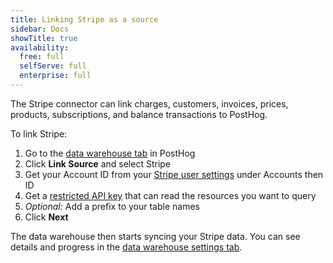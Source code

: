 ```yaml
---
title: Linking Stripe as a source
sidebar: Docs
showTitle: true
availability:
  free: full
  selfServe: full
  enterprise: full
---
```


The Stripe connector can link charges, customers, invoices, prices, products, subscriptions, and balance transactions to PostHog. 

To link Stripe:

1. Go to the [data warehouse tab](https://us.posthog.com/data-warehouse) in PostHog
2. Click **Link Source** and select Stripe
3. Get your Account ID from your [Stripe user settings](https://dashboard.stripe.com/settings/user) under Accounts then ID
4. Get a [restricted API key](https://dashboard.stripe.com/apikeys/create) that can read the resources you want to query
4. *Optional:* Add a prefix to your table names
6. Click **Next**

The data warehouse then starts syncing your Stripe data. You can see details and progress in the [data warehouse settings tab](https://us.posthog.com/data-warehouse/settings).